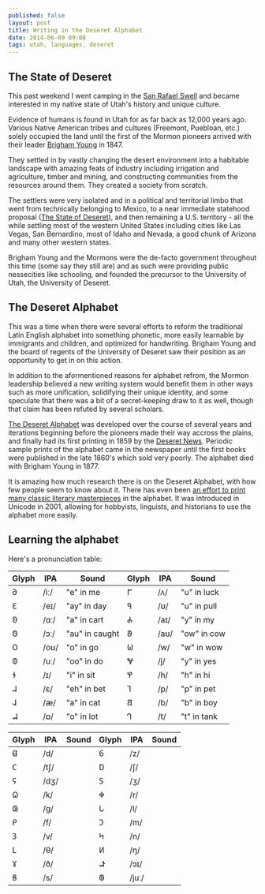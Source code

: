 ```yaml
---
published: false
layout: post
title: Writing in the Deseret Alphabet
date: 2014-06-09 09:08
tags: utah, languages, deseret
---
```

## The State of Deseret

This past weekend I went camping in the [San Rafael Swell](http://en.wikipedia.org/wiki/San_Rafael_Swell) and became interested in my native state of Utah's history and unique culture.

Evidence of humans is found in Utah for as far back as 12,000 years ago. Various Native American tribes and cultures (Freemont, Puebloan, etc.) solely occupied the land until the first of the Mormon pioneers arrived with their leader [Brigham Young](http://en.wikipedia.org/wiki/Brigham_Young) in 1847.

They settled in by vastly changing the desert environment into a habitable landscape with amazing feats of industry including irrigation and agriculture, timber and mining, and constructing communities from the resources around them. They created a society from scratch.

The settlers were very isolated and in a political and territorial limbo that went from technically belonging to Mexico, to a near immediate statehood proposal ([The State of Deseret](http://en.wikipedia.org/wiki/State_of_Deseret)), and then remaining a U.S. territory - all the while settling most of the western United States including cities like Las Vegas, San Bernardino, most of Idaho and Nevada, a good chunk of Arizona and many other western states. 

Brigham Young and the Mormons were the de-facto government throughout this time (some say they still are) and as such were providing public nessecities like schooling, and founded the precursor to the University of Utah, the University of Deseret.

## The Deseret Alphabet

This was a time when there were several efforts to reform the traditional Latin English alphabet into something phonetic, more easily learnable by immigrants and children, and optimized for handwriting. Brigham Young and the board of regents of the University of Deseret saw their position as an opportunity to get in on this action. 

In addition to the aformentioned reasons for alphabet refrom, the Mormon leadership believed a new writing system would benefit them in other ways such as more unification, solidifying their unique identity, and some speculate that there was a bit of a secret-keeping draw to it as well, though that claim has been refuted by several scholars.

[The Deseret Alphabet](http://en.wikipedia.org/wiki/Deseret_alphabet) was developed over the course of several years and iterations beginning before the pioneers made their way accross the plains, and finally had its first printing in 1859 by the [Deseret News](http://en.wikipedia.org/wiki/Deseret_News). Periodic sample prints of the alphabet came in the newspaper until the first books were published in the late 1860's which sold very poorly. The alphabet died with Brigham Young in 1877.

It is amazing how much research there is on the Deseret Alphabet, with how few people seem to know about it. There has even been [an effort to print many classic literary masterpieces](http://www.deseretalphabet.info/classics/) in the alphabet. It was introduced in Unicode in 2001, allowing for hobbyists, linguists, and historians to use the alphabet more easily.

## Learning the alphabet

Here's a pronunciation table:


| Glyph | IPA  | Sound| Glyph | IPA | Sound|
|-------|------|-------------|-------|-----|-------------|
| 𐐀    | /iː/ |  "e" in me   | 𐐊    | /ʌ/|  "u" in luck |
| 𐐁    | /eɪ/ | "ay" in day  | 𐐋    | /ʊ/ |  "u" in pull |
| 𐐂    | /ɑː/ | "a" in cart | 𐐌    | /aɪ/|  "y" in my |
| 𐐃    | /ɔː/ | "au" in caught | 𐐍 | /aʊ/ | "ow" in cow |
| 𐐄    | /oʊ/ |  "o" in go  | 𐐎    | /w/ |  "w" in wow |
| 𐐅    | /uː/ | "oo" in do | 𐐏    | /j/ |  "y" in yes |
| 𐐆    | /ɪ/  |  "i" in sit | 𐐐    | /h/ |  "h" in hi |
| 𐐇    | /ɛ/  |  "eh" in bet | 𐐑  | /p/ | "p" in pet  |
| 𐐈    | /æ/  | "a" in cat   | 𐐒  | /b/ | "b" in boy |
| 𐐉    | /ɒ/  |  "o" in lot | 𐐓   | /t/ |  "t" in tank |

| Glyph | IPA  | Sound| Glyph | IPA | Sound|
|-------|------|-------------|-------|-----|-------------|
| 𐐔    | /d/ |              | 𐐞    | /z/ |             |
| 𐐕    | /tʃ/ |             | 𐐟    | /ʃ/ |             |
| 𐐖    | /dʒ/ |             | 𐐠    | /ʒ/ |             |
| 𐐗    | /k/ |             | 𐐡    | /r/ |             |
| 𐐘    | /ɡ/ |             | 𐐢    | /l/ |             |
| 𐐙    | /f/ |             | 𐐣    | /m/ |             |
| 𐐚    | /v/  |             | 𐐤    | /n/ |             |
| 𐐛    | /θ/  |             | 𐐥    | /ŋ/ |             |
| 𐐜    | /ð/  |             | 𐐦    | /ɔɪ/|             |
| 𐐝    | /s/  |             | 𐐧    | /juː/ |             |